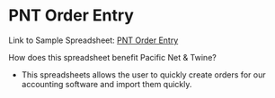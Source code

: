 # PNT Order Entry
Link to Sample Spreadsheet: [PNT Order Entry](https://docs.google.com/spreadsheets/d/133FVH0-brjBwtx3EQoY1NVKuNrOGjBl2OCjMW-4UoAU/edit#gid=1900931826)

How does this spreadsheet benefit Pacific Net & Twine?
- This spreadsheets allows the user to quickly create orders for our accounting software and import them quickly.
